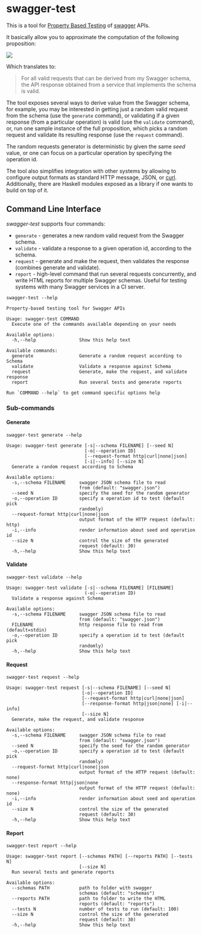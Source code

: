 # swagger-test

This is a tool for
[Property Based Testing](https://en.wikipedia.org/wiki/Property_testing)
of [swagger](https://swagger.io) APIs.

It basically allow you to approximate the computation of the following
proposition:

![](https://latex.codecogs.com/png.latex?\forall&space;\,&space;input&space;\in&space;\text{API}&space;\,&space;:&space;\underset{API}{valid}(input)&space;\Rightarrow&space;\underset{API}{valid}(output)&space;\\&space;\text{where}&space;\\&space;output&space;=&space;\underset{API}{request}(input))


Which translates to:

> For all valid requests that can be derived from my Swagger schema, the
> API response obtained from a service that implements the schema is valid.

The tool exposes several ways to derive value from the Swagger schema, for
example, you may be interested in getting just a random valid request from the
schema (use the `generate` command), or validating if a given response (from a
particular operation) is valid (use the `validate` command), or, run one sample
instance of the full proposition, which picks a random request and validate its
resulting response (use the `request` command).

The random requests generator is deterministic by given the same _seed_
value, or one can focus on a particular operation by specifying the operation
id.

The tool also simplifies integration with other systems by allowing to configure
output formats as standard HTTP message, JSON, or [curl](https://curl.se).
Additionally, there are Haskell modules exposed as a library if one wants to
build on top of it.

## Command Line Interface

*swagger-test* supports four commands:

 * `generate` - generates a new random valid request from the Swagger schema.
 * `validate` - validate a response to a given operation id, according to the
   schema.
 * `request` - generate and make the request, then validates the response
   (combines generate and validate).
 * `report` - high-level command that run several requests concurrently, and
   write HTML reports for multiple Swagger schemas. Useful for testing systems
   with many Swagger services in a CI server.

```console
swagger-test --help
```

```
Property-based testing tool for Swagger APIs

Usage: swagger-test COMMAND
  Execute one of the commands available depending on your needs

Available options:
  -h,--help                Show this help text

Available commands:
  generate                 Generate a random request according to Schema
  validate                 Validate a response against Schema
  request                  Generate, make the request, and validate response
  report                   Run several tests and generate reports

Run `COMMAND --help` to get command specific options help
```

### Sub-commands

#### Generate

```console
swagger-test generate --help
```

```
Usage: swagger-test generate [-s|--schema FILENAME] [--seed N]
                             [-o|--operation ID]
                             [--request-format http|curl|none|json]
                             [-i|--info] [--size N]
  Generate a random request according to Schema

Available options:
  -s,--schema FILENAME     swagger JSON schema file to read
                           from (default: "swagger.json")
  --seed N                 specify the seed for the random generator
  -o,--operation ID        specify a operation id to test (default pick
                           randomly)
  --request-format http|curl|none|json
                           output format of the HTTP request (default: http)
  -i,--info                render information about seed and operation id
  --size N                 control the size of the generated
                           request (default: 30)
  -h,--help                Show this help text
```

#### Validate

```console
swagger-test validate --help
```

```
Usage: swagger-test validate [-s|--schema FILENAME] [FILENAME]
                             (-o|--operation ID)
  Validate a response against Schema

Available options:
  -s,--schema FILENAME     swagger JSON schema file to read
                           from (default: "swagger.json")
  FILENAME                 http response file to read from (default=stdin)
  -o,--operation ID        specify a operation id to test (default pick
                           randomly)
  -h,--help                Show this help text
```

#### Request

```console
swagger-test request --help
```

```
Usage: swagger-test request [-s|--schema FILENAME] [--seed N]
                            [-o|--operation ID]
                            [--request-format http|curl|none|json]
                            [--response-format http|json|none] [-i|--info]
                            [--size N]
  Generate, make the request, and validate response

Available options:
  -s,--schema FILENAME     swagger JSON schema file to read
                           from (default: "swagger.json")
  --seed N                 specify the seed for the random generator
  -o,--operation ID        specify a operation id to test (default pick
                           randomly)
  --request-format http|curl|none|json
                           output format of the HTTP request (default: none)
  --response-format http|json|none
                           output format of the HTTP request (default: none)
  -i,--info                render information about seed and operation id
  --size N                 control the size of the generated
                           request (default: 30)
  -h,--help                Show this help text
```

#### Report

```console
swagger-test report --help
```

```
Usage: swagger-test report [--schemas PATH] [--reports PATH] [--tests N]
                           [--size N]
  Run several tests and generate reports

Available options:
  --schemas PATH           path to folder with swagger
                           schemas (default: "schemas")
  --reports PATH           path to folder to write the HTML
                           reports (default: "reports")
  --tests N                number of tests to run (default: 100)
  --size N                 control the size of the generated
                           request (default: 30)
  -h,--help                Show this help text
```
